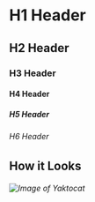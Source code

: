 # H1 Header
## H2 Header
### H3 Header
#### H4 Header
##### H5 Header
###### H6 Header
## How it Looks
###### ![Image of Yaktocat](https://octodex.github.com/images/yaktocat.png)
